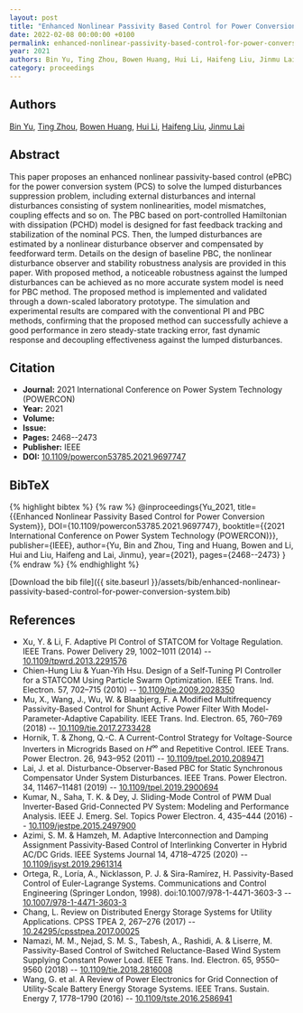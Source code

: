 ```yaml
---
layout: post
title: "Enhanced Nonlinear Passivity Based Control for Power Conversion System"
date: 2022-02-08 00:00:00 +0100
permalink: enhanced-nonlinear-passivity-based-control-for-power-conversion-system
year: 2021
authors: Bin Yu, Ting Zhou, Bowen Huang, Hui Li, Haifeng Liu, Jinmu Lai
category: proceedings
---
```

 
## Authors
[Bin Yu](authors/bin-yu), [Ting Zhou](authors/ting-zhou), [Bowen Huang](authors/bowen-huang), [Hui Li](authors/hui-li), [Haifeng Liu](authors/haifeng-liu), [Jinmu Lai](authors/jinmu-lai)
 
## Abstract
This paper proposes an enhanced nonlinear passivity-based control (ePBC) for the power conversion system (PCS) to solve the lumped disturbances suppression problem, including external disturbances and internal disturbances consisting of system nonlinearities, model mismatches, coupling effects and so on. The PBC based on port-controlled Hamiltonian with dissipation (PCHD) model is designed for fast feedback tracking and stabilization of the nominal PCS. Then, the lumped disturbances are estimated by a nonlinear disturbance observer and compensated by feedforward term. Details on the design of baseline PBC, the nonlinear disturbance observer and stability robustness analysis are provided in this paper. With proposed method, a noticeable robustness against the lumped disturbances can be achieved as no more accurate system model is need for PBC method. The proposed method is implemented and validated through a down-scaled laboratory prototype. The simulation and experimental results are compared with the conventional PI and PBC methods, confirming that the proposed method can successfully achieve a good performance in zero steady-state tracking error, fast dynamic response and decoupling effectiveness against the lumped disturbances.
 
## Citation
- **Journal:** 2021 International Conference on Power System Technology (POWERCON)
- **Year:** 2021
- **Volume:** 
- **Issue:** 
- **Pages:** 2468--2473
- **Publisher:** IEEE
- **DOI:** [10.1109/powercon53785.2021.9697747](https://doi.org/10.1109/powercon53785.2021.9697747)
 
## BibTeX
{% highlight bibtex %}
{% raw %}
@inproceedings{Yu_2021,
  title={{Enhanced Nonlinear Passivity Based Control for Power Conversion System}},
  DOI={10.1109/powercon53785.2021.9697747},
  booktitle={{2021 International Conference on Power System Technology (POWERCON)}},
  publisher={IEEE},
  author={Yu, Bin and Zhou, Ting and Huang, Bowen and Li, Hui and Liu, Haifeng and Lai, Jinmu},
  year={2021},
  pages={2468--2473}
}
{% endraw %}
{% endhighlight %}
 
[Download the bib file]({{ site.baseurl }}/assets/bib/enhanced-nonlinear-passivity-based-control-for-power-conversion-system.bib)
 
## References
- Xu, Y. & Li, F. Adaptive PI Control of STATCOM for Voltage Regulation. IEEE Trans. Power Delivery 29, 1002–1011 (2014) -- [10.1109/tpwrd.2013.2291576](https://doi.org/10.1109/tpwrd.2013.2291576)
- Chien-Hung Liu & Yuan-Yih Hsu. Design of a Self-Tuning PI Controller for a STATCOM Using Particle Swarm Optimization. IEEE Trans. Ind. Electron. 57, 702–715 (2010) -- [10.1109/tie.2009.2028350](https://doi.org/10.1109/tie.2009.2028350)
- Mu, X., Wang, J., Wu, W. & Blaabjerg, F. A Modified Multifrequency Passivity-Based Control for Shunt Active Power Filter With Model-Parameter-Adaptive Capability. IEEE Trans. Ind. Electron. 65, 760–769 (2018) -- [10.1109/tie.2017.2733428](https://doi.org/10.1109/tie.2017.2733428)
- Hornik, T. & Zhong, Q.-C. A Current-Control Strategy for Voltage-Source Inverters in Microgrids Based on $H^{\infty }$ and Repetitive Control. IEEE Trans. Power Electron. 26, 943–952 (2011) -- [10.1109/tpel.2010.2089471](https://doi.org/10.1109/tpel.2010.2089471)
- Lai, J. et al. Disturbance-Observer-Based PBC for Static Synchronous Compensator Under System Disturbances. IEEE Trans. Power Electron. 34, 11467–11481 (2019) -- [10.1109/tpel.2019.2900694](https://doi.org/10.1109/tpel.2019.2900694)
- Kumar, N., Saha, T. K. & Dey, J. Sliding-Mode Control of PWM Dual Inverter-Based Grid-Connected PV System: Modeling and Performance Analysis. IEEE J. Emerg. Sel. Topics Power Electron. 4, 435–444 (2016) -- [10.1109/jestpe.2015.2497900](https://doi.org/10.1109/jestpe.2015.2497900)
- Azimi, S. M. & Hamzeh, M. Adaptive Interconnection and Damping Assignment Passivity-Based Control of Interlinking Converter in Hybrid AC/DC Grids. IEEE Systems Journal 14, 4718–4725 (2020) -- [10.1109/jsyst.2019.2961314](https://doi.org/10.1109/jsyst.2019.2961314)
- Ortega, R., Loría, A., Nicklasson, P. J. & Sira-Ramírez, H. Passivity-Based Control of Euler-Lagrange Systems. Communications and Control Engineering (Springer London, 1998). doi:10.1007/978-1-4471-3603-3 -- [10.1007/978-1-4471-3603-3](https://doi.org/10.1007/978-1-4471-3603-3)
- Chang, L. Review on Distributed Energy Storage Systems for Utility Applications. CPSS TPEA 2, 267–276 (2017) -- [10.24295/cpsstpea.2017.00025](https://doi.org/10.24295/cpsstpea.2017.00025)
- Namazi, M. M., Nejad, S. M. S., Tabesh, A., Rashidi, A. & Liserre, M. Passivity-Based Control of Switched Reluctance-Based Wind System Supplying Constant Power Load. IEEE Trans. Ind. Electron. 65, 9550–9560 (2018) -- [10.1109/tie.2018.2816008](https://doi.org/10.1109/tie.2018.2816008)
- Wang, G. et al. A Review of Power Electronics for Grid Connection of Utility-Scale Battery Energy Storage Systems. IEEE Trans. Sustain. Energy 7, 1778–1790 (2016) -- [10.1109/tste.2016.2586941](https://doi.org/10.1109/tste.2016.2586941)

